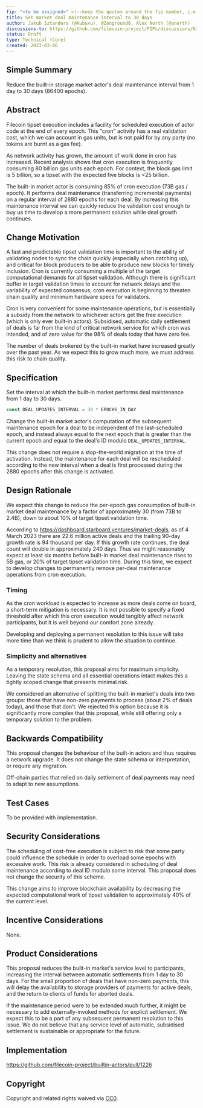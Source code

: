 ```yaml
---
fip: "<to be assigned>" <!--keep the qoutes around the fip number, i.e: `fip: "0001"`-->
title: Set market deal maintenance interval to 30 days
author: Jakub Sztandera (@Kubuxu), @Zenground0, Alex North (@anorth)
discussions-to: https://github.com/filecoin-project/FIPs/discussions/638
status: Draft
type: Technical (Core)
created: 2023-03-06
---
```


## Simple Summary
Reduce the built-in storage market actor's deal maintenance interval from 1 day to 30 days (86400 epochs).

## Abstract
<!--A short (~200 word) description of the technical issue being addressed.-->

Filecoin tipset execution includes a facility for scheduled execution of actor code at the end of every epoch.
This "cron" activity has a real validation cost, which we can account in gas units, 
but is not paid for by any party (no tokens are burnt as a gas fee). 

As network activity has grown, the amount of work done in cron has increased. 
Recent analysis shows that cron execution is frequently consuming 80 billion gas units each epoch. 
For context, the block gas limit is 5 billion, so a tipset with the expected five blocks is &lt;25 billion. 

The built-in market actor is consuming 85% of cron execution (73B gas / epoch). 
It performs deal maintenance (transferring incremental payments) on a regular interval of 2880 epochs for each deal.
By increasing this maintenance interval we can quickly reduce the validation cost enough to 
buy us time to develop a more permanent solution while deal growth continues.





## Change Motivation
A fast and predictable tipset validation time is important to the ability of validating nodes to
sync the chain quickly (especially when catching up),
and critical for block producers to be able to produce new blocks for timely inclusion.
Cron is currently consuming a multiple of the target computational demands for all tipset validation.
Although there is significant buffer in target validation times to account for network delays and the variability of expected consensus,
cron execution is beginning to threaten chain quality and minimum hardware specs for validators.

Cron is very convenient for some maintenance operations,
but is essentially a subsidy from the network to whichever actors get the free execution (which is only ever built-in actors).
Subsidised, automatic daily settlement of deals is far from the kind of critical network service for which cron was intended,
and of zero value for the 98% of deals today that have zero fee.

The number of deals brokered by the built-in market have increased greatly over the past year.
As we expect this to grow much more, we must address this risk to chain quality.

## Specification
Set the interval at which the built-in market performs deal maintenance from 1 day to 30 days.

```rust
const DEAL_UPDATES_INTERVAL = 30 * EPOCHS_IN_DAY
```

Change the built-in market actor's computation of the subsequent maintenance epoch for a deal to 
be independent of the last-scheduled epoch, and instead always equal to the next epoch that is
greater than the current epoch and equal to the deal's ID modulo `DEAL_UPDATES_INTERVAL`.

This change does not require a stop-the-world migration at the time of activation.
Instead, the maintenance for each deal will be rescheduled according to the new interval when
a deal is first processed during the 2880 epochs after this change is activated.

## Design Rationale
We expect this change to reduce the per-epoch gas consumption of built-in market deal maintenance
by a factor of approximately 30 (from 73B to 2.4B), down to about 10% of target tipset validation time.

According to https://dashboard.starboard.ventures/market-deals, as of 4 March 2023 there are 22.6 million active deals
and the trailing 90-day growth rate is 94 thousand per day.
If this growth rate continues, the deal count will double in approximately 240 days.
Thus we might reasonably expect at least six months before built-in market deal maintenance
rises to 5B gas, or 20% of target tipset validation time.
During this time, we expect to develop changes to permanently remove per-deal maintenance operations from cron execution.

### Timing
As the cron workload is expected to increase as more deals come on board, a short-term mitigation is necessary.
It is not possible to specify a fixed threshold after which this cron execution would tangibly affect network participants,
but it is well beyond our comfort zone already.

Developing and deploying a permanent resolution to this issue will take more time than we think
is prudent to allow the situation to continue.

### Simplicity and alternatives
As a temporary resolution, this proposal aims for maximum simplicity. 
Leaving the state schema and all essential operations intact makes this a tightly scoped change 
that presents minimal risk.

We considered an alternative of splitting the built-in market's deals into two groups:
those that have non-zero payments to process (about 2% of deals today), and those that don’t.
We rejected this option because it is significantly more complex that this proposal, 
while still offering only a temporary solution to the problem.

## Backwards Compatibility
This proposal changes the behaviour of the built-in actors and thus requires a network upgrade.
It does not change the state schema or interpretation, or require any migration.

Off-chain parties that relied on daily settlement of deal payments may need to adapt to new assumptions.

## Test Cases
To be provided with implementation.

## Security Considerations
The scheduling of cost-free execution is subject to risk that some party could influence the schedule
in order to overload some epochs with excessive work.
This risk is already considered in scheduling of deal maintenance according to deal ID modulo some interval.
This proposal does not change the security of this scheme.

This change aims to improve blockchain availability by decreasing the expected computational work of
tipset validation to approximately 40% of the current level.

## Incentive Considerations
None.

## Product Considerations
This proposal reduces the built-in market's service level to participants,
increasing the interval between automatic settlements from 1 day to 30 days.
For the small proportion of deals that have non-zero payments, this will delay the availability
to storage providers of payments for active deals, and the return to clients of funds for aborted deals.

If the maintenance period were to be extended much further, 
it might be necessary to add externally-invoked methods for explicit settlement.
We expect this to be a part of any subsequent permanent resolution to this issue. 
We do not believe that any service level of automatic, subsidised settlement is sustainable or appropriate for the future.

## Implementation
https://github.com/filecoin-project/builtin-actors/pull/1226

## Copyright
Copyright and related rights waived via [CC0](https://creativecommons.org/publicdomain/zero/1.0/).
